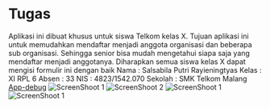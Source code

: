 # Tugas
Aplikasi ini dibuat khusus untuk siswa Telkom kelas X. Tujuan aplikasi ini untuk memudahkan mendaftar menjadi anggota organisasi dan beberapa sub organisasi. Sehingga senior bisa mudah mengetahui siapa saja yang mendaftar menjadi anggotanya. Diharapkan semua siswa kelas X dapat mengisi formulir ini dengan baik
Nama : Salsabila Putri Rayieningtyas
Kelas : XI RPL 6
Absen : 33
NIS : 4823/1542.070
Sekolah : SMK Telkom Malang
[App-debug](https://drive.google.com/open?id=0BzjEMTJfmJXndnJ1R2NGZnluQm8)
![ScreenShoot 1](https://docs.google.com/uc?id=0BzjEMTJfmJXnWmp5UE56RDE2YU0)
![ScreenShoot 2](https://docs.google.com/uc?id=0BzjEMTJfmJXnYmltb1VuMXNSRUE)
![ScreenShoot 1](https://docs.google.com/uc?id=0BzjEMTJfmJXnLWpiTGVXOXc0cHM)
![ScreenShoot 1](https://docs.google.com/uc?id=0BzjEMTJfmJXndW8xRzJBYWR2ZTA)
